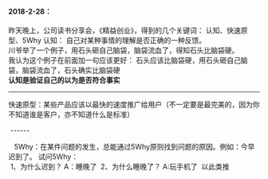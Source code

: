 #### 2018-2-28：
  昨天晚上，公司读书分享会，《精益创业》，得到的几个关键词： 认知、快速原型、5Why
   认知： 自己对某种事情的理解是否正确的一种反馈。 <br>
    川爷举了一个例子，用石头砸自己脑袋，脑袋流血了，得知石头比脑袋硬。<br>
    我认为这个例子在前面加一句应该更好： 石头应该比脑袋硬，用石头砸自己脑袋，脑袋流血了，石头确实比脑袋硬<br>
    **认知是验证自己的以为是否符合事实**
    
  ------  
  
  快速原型：某些产品应该以最快的速度推广给用户（不一定要是最完美的，因为你不知道谁是客户，亦不知道什么是标准）
 
 
  ------
  
  
  5Why：在某件问题的发生，总能通过5Why原则找到问题的原因。例如：今早迟到了。 试问5Why：<br>
  1、为什么迟到？ A：睡晚了
  2、为什么睡晚了？ A:玩手机了
  以此类推
